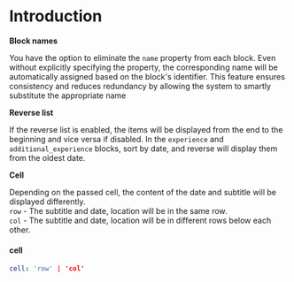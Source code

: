 # Introduction

**Block names**

You have the option to eliminate the `name` property from each block. Even without explicitly specifying the property, the corresponding name will be automatically assigned based on the block's identifier. This feature ensures consistency and reduces redundancy by allowing the system to smartly substitute the appropriate name

**Reverse list**

If the reverse list is enabled, the items will be displayed from the end to the beginning and vice versa if disabled. In the `experience` and `additional_experience` blocks, sort by date, and reverse will display them from the oldest date.

**Cell**

Depending on the passed cell, the content of the date and subtitle will be displayed differently.\
`row` - The subtitle and date, location will be in the same row.\
`col` - The subtitle and date, location will be in different rows below each other.

#### cell

```yaml
cell: 'row' | 'col'
```

